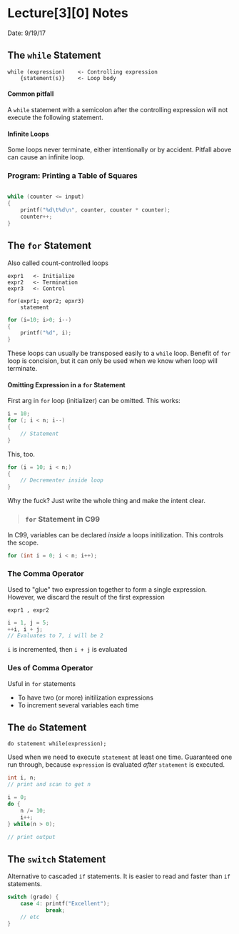 # Lecture[3][0] Notes
Date: 9/19/17

## The `while` Statement
```
while (expression)    <- Controlling expression
    {statement(s)}    <- Loop body
```

#### Common pitfall
A `while` statement with a semicolon after the controlling expression will not execute the following statement.

#### Infinite Loops
Some loops never terminate, either intentionally or by accident. Pitfall above can cause an infinite loop.


### Program: Printing a Table of Squares

```c

while (counter <= input)
{
    printf("%d\t%d\n", counter, counter * counter);
    counter++;
}
```

## The `for` Statement
Also called count-controlled loops

```
expr1   <- Initialize
expr2   <- Termination
expr3   <- Control

for(expr1; expr2; epxr3)
    statement
```
```c
for (i=10; i>0; i--)
{
    printf("%d", i);
}

```

These loops can usually be transposed easily to a `while` loop. Benefit of `for` loop is concision, but it can only be used when we know when loop will terminate.

#### Omitting Expression in a `for` Statement
First arg in `for` loop (initializer) can be omitted. This works:
```c
i = 10;
for (; i < n; i--)
{
    // Statement
}

```
This, too.
```c
for (i = 10; i < n;)
{
    // Decrementer inside loop
}
```
Why the fuck? Just write the whole thing and make the intent clear.

> ### `for` Statement in C99
 In C99, variables can be declared _inside_ a loops initilization. This controls the scope.
```c
for (int i = 0; i < n; i++);
```

### The Comma Operator
Used to "glue" two expression together to form a single expression. However, we discard the result of the first expression
```
expr1 , expr2
```
```c
i = 1, j = 5;
++i, i + j;
// Evaluates to 7, i will be 2
```
`i` is incremented, then `i + j` is evaluated

### Ues of Comma Operator
Usful in `for` statements
- To have two (or more) initilization expressions
- To increment several variables each time

## The `do` Statement
```
do statement while(expression);
```
Used when we need to execute `statement` at least one time. Guaranteed one run through, because `expression` is evaluated _after_ `statement` is executed.

```c
int i, n;
// print and scan to get n

i = 0;
do {
    n /= 10;
    i++;
} while(n > 0);

// print output
```

## The `switch` Statement
Alternative to cascaded `if` statements. It is easier to read and faster than `if` statements.

```c
switch (grade) {
    case 4: printf("Excellent");
            break;
    // etc
}
```
